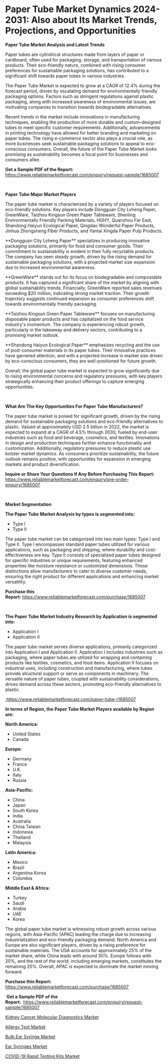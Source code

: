 <p><h1>Paper Tube Market Dynamics 2024-2031: Also about Its Market Trends, Projections, and Opportunities</h1></p><p><strong>Paper Tube Market Analysis and Latest Trends</strong></p>
<p><p>Paper tubes are cylindrical structures made from layers of paper or cardboard, often used for packaging, storage, and transportation of various products. Their eco-friendly nature, combined with rising consumer preferences for sustainable packaging solutions, has contributed to a significant shift towards paper tubes in various industries.</p><p>The Paper Tube Market is expected to grow at a CAGR of 12.4% during the forecast period, driven by escalating demand for environmentally friendly packaging options. Factors such as stringent regulations against plastic packaging, along with increased awareness of environmental issues, are motivating companies to transition towards biodegradable alternatives.</p><p>Recent trends in the market include innovations in manufacturing techniques, enabling the production of more durable and custom-designed tubes to meet specific customer requirements. Additionally, advancements in printing technology have allowed for better branding and marketing on paper tubes. The rising e-commerce sector also plays a crucial role, as more businesses seek sustainable packaging solutions to appeal to eco-conscious consumers. Overall, the future of the Paper Tube Market looks promising as sustainability becomes a focal point for businesses and consumers alike.</p></p>
<p><strong>Get a Sample PDF of the Report:&nbsp;</strong> <a href="https://www.reliablemarketforecast.com/enquiry/request-sample/1685007?utm_campaign=1495&utm_medium=2&utm_source=Github&utm_content=ia&utm_term=16102024&utm_id=paper-tube">https://www.reliablemarketforecast.com/enquiry/request-sample/1685007</a></p>
<p>&nbsp;</p>
<p><strong>Paper Tube Major Market Players</strong></p>
<p><p>The paper tube market is characterized by a variety of players focused on eco-friendly solutions. Key players include Dongguan City Lvheng Paper, GreenWare, Taizhou Kingsun Green Paper Tableware, Shenling Environmentally Friendly Packing Materials, HGHY, Quanzhou Far East, Shandong Haiyun Ecological Paper, Qingdao Wonderful Paper Products, Jinhua Zhongsheng Fiber Products, and Yantai Xingda Paper Pulp Products.</p><p>**Dongguan City Lvheng Paper** specializes in producing innovative packaging solutions, primarily for food and consumer goods. Their commitment to sustainability is evident in their fully recyclable products. The company has seen steady growth, driven by the rising demand for sustainable packaging solutions, with a projected market size expansion due to increased environmental awareness.</p><p>**GreenWare** stands out for its focus on biodegradable and compostable products. It has captured a significant share of the market by aligning with global sustainability trends. Financially, GreenWare reported sales revenues exceeding $20 million, indicating strong market traction. Their growth trajectory suggests continued expansion as consumer preferences shift towards environmentally friendly packaging.</p><p>**Taizhou Kingsun Green Paper Tableware** focuses on manufacturing disposable paper products and has capitalized on the food service industry's momentum. The company is experiencing robust growth, particularly in the takeaway and delivery sectors, contributing to a promising market outlook.</p><p>**Shandong Haiyun Ecological Paper** emphasizes recycling and the use of post-consumer materials in its paper tubes. Their innovative practices have garnered attention, and with a projected increase in market size driven by eco-conscious consumers, they are well-positioned for future growth.</p><p>Overall, the global paper tube market is expected to grow significantly due to rising environmental concerns and regulatory pressures, with key players strategically enhancing their product offerings to capture emerging opportunities.</p></p>
<p>&nbsp;</p>
<p><strong>What Are The Key Opportunities For Paper Tube Manufacturers?</strong></p>
<p><p>The paper tube market is poised for significant growth, driven by the rising demand for sustainable packaging solutions and eco-friendly alternatives to plastic. Valued at approximately USD 2.5 billion in 2022, the market is expected to expand at a CAGR of 4.5% through 2030, fueled by end-user industries such as food and beverage, cosmetics, and textiles. Innovations in design and production techniques further enhance functionality and customization. Additionally, regulatory pressures to reduce plastic use bolster market dynamics. As consumers prioritize sustainability, the future outlook remains positive, with opportunities for expansion in emerging markets and product diversification.</p></p>
<p><strong>Inquire or Share Your Questions If Any Before Purchasing This Report:</strong> <a href="https://www.reliablemarketforecast.com/enquiry/pre-order-enquiry/1685007?utm_campaign=1495&utm_medium=2&utm_source=Github&utm_content=ia&utm_term=16102024&utm_id=paper-tube">https://www.reliablemarketforecast.com/enquiry/pre-order-enquiry/1685007</a></p>
<p>&nbsp;</p>
<p><strong>Market Segmentation</strong></p>
<p><strong>The Paper Tube Market Analysis by types is segmented into:</strong></p>
<p><ul><li>Type I</li><li>Type II</li></ul></p>
<p><p>The paper tube market can be categorized into two main types: Type I and Type II. Type I encompasses standard paper tubes utilized for various applications, such as packaging and shipping, where durability and cost-effectiveness are key. Type II consists of specialized paper tubes designed for specific industries or unique requirements, featuring enhanced properties like moisture resistance or customized dimensions. These distinctions allow manufacturers to cater to diverse customer needs, ensuring the right product for different applications and enhancing market versatility.</p></p>
<p><strong>Purchase this Report:&nbsp;</strong><a href="https://www.reliablemarketforecast.com/purchase/1685007?utm_campaign=1495&utm_medium=2&utm_source=Github&utm_content=ia&utm_term=16102024&utm_id=paper-tube">https://www.reliablemarketforecast.com/purchase/1685007</a></p>
<p>&nbsp;</p>
<p><strong>The Paper Tube Market Industry Research by Application is segmented into:</strong></p>
<p><ul><li>Application I</li><li>Application II</li></ul></p>
<p><p>The paper tube market serves diverse applications, primarily categorized into Application I and Application II. Application I includes industries such as packaging, where paper tubes are utilized for wrapping and containing products like textiles, cosmetics, and food items. Application II focuses on industrial uses, including construction and manufacturing, where tubes provide structural support or serve as components in machinery. The versatile nature of paper tubes, coupled with sustainability considerations, drives demand across these sectors, promoting eco-friendly alternatives to plastic.</p></p>
<p><a href="https://www.reliablemarketforecast.com/paper-tube-r1685007?utm_campaign=1495&utm_medium=2&utm_source=Github&utm_content=ia&utm_term=16102024&utm_id=paper-tube">&nbsp;https://www.reliablemarketforecast.com/paper-tube-r1685007</a></p>
<p><strong>In terms of Region, the Paper Tube Market Players available by Region are:</strong></p>
<p>
    <p> <strong> North America: </strong>
        <ul>
            <li>United States</li>
            <li>Canada</li>
        </ul>
        </p> 
    <p> <strong> Europe: </strong>
        <ul>
            <li>Germany</li>
            <li>France</li>
            <li>U.K.</li>
            <li>Italy</li>
            <li>Russia</li>
        </ul>
        </p> 
    <p> <strong> Asia-Pacific: </strong>
        <ul>
            <li>China</li>
            <li>Japan</li>
            <li>South Korea</li>
            <li>India</li>
            <li>Australia</li>
            <li>China Taiwan</li>
            <li>Indonesia</li>
            <li>Thailand</li>
            <li>Malaysia</li>
        </ul>
        </p> 
    <p> <strong> Latin America: </strong>
        <ul>
            <li>Mexico</li>
            <li>Brazil</li>
            <li>Argentina Korea</li>
            <li>Colombia</li>
        </ul>
        </p> 
    <p> <strong> Middle East & Africa: </strong>
        <ul>
            <li>Turkey</li>
            <li>Saudi</li>
            <li>Arabia</li>
            <li>UAE</li>
            <li>Korea</li>
        </ul>
    </p>
    </p>
<p><p>The global paper tube market is witnessing robust growth across various regions, with Asia-Pacific (APAC) leading the charge due to increasing industrialization and eco-friendly packaging demand. North America and Europe are also significant players, driven by a rising preference for sustainable materials. The USA accounts for approximately 25% of the market share, while China leads with around 30%. Europe follows with 20%, and the rest of the world, including emerging markets, constitutes the remaining 25%. Overall, APAC is expected to dominate the market moving forward.</p></p>
<p><strong>Purchase this Report: </strong><a href="https://www.reliablemarketforecast.com/purchase/1685007?utm_campaign=1495&utm_medium=2&utm_source=Github&utm_content=ia&utm_term=16102024&utm_id=paper-tube">https://www.reliablemarketforecast.com/purchase/1685007</a></p>
<p>&nbsp;<strong>Get a Sample PDF of the Report:&nbsp;&nbsp;</strong><a href="https://www.reliablemarketforecast.com/enquiry/request-sample/1685007?utm_campaign=1495&utm_medium=2&utm_source=Github&utm_content=ia&utm_term=16102024&utm_id=paper-tube">https://www.reliablemarketforecast.com/enquiry/request-sample/1685007</a></p>
<p><strong></strong></p>
<p><p><a href="https://www.linkedin.com/pulse/kidney-cancer-molecular-diagnostics-market-shifts-4tate?trk=public_post_embed_feed-article-content&utm_campaign=1495&utm_medium=2&utm_source=Github&utm_content=ia&utm_term=16102024&utm_id=paper-tube">Kidney Cancer Molecular Diagnostics Market</a></p><p><a href="https://www.linkedin.com/pulse/sustainability-trends-allergy-test-industry-market-3yjje?trk=public_post_embed_feed-article-content&utm_campaign=1495&utm_medium=2&utm_source=Github&utm_content=ia&utm_term=16102024&utm_id=paper-tube">Allergy Test Market</a></p><p><a href="https://www.linkedin.com/pulse/bulb-ear-syringe-market-global-regional-analysis-guzle?trk=public_post_embed_feed-article-content&utm_campaign=1495&utm_medium=2&utm_source=Github&utm_content=ia&utm_term=16102024&utm_id=paper-tube">Bulb Ear Syringe Market</a></p><p><a href="https://www.linkedin.com/pulse/competitive-intelligence-ear-syringes-market-key-players-bsgje?trk=public_post_embed_feed-article-content&utm_campaign=1495&utm_medium=2&utm_source=Github&utm_content=ia&utm_term=16102024&utm_id=paper-tube">Ear Syringes Market</a></p><p><a href="https://www.linkedin.com/pulse/strategic-roadmap-success-global-covid-19-rapid-testing-jfgye?trk=public_post_embed_feed-article-content&utm_campaign=1495&utm_medium=2&utm_source=Github&utm_content=ia&utm_term=16102024&utm_id=paper-tube">COVID-19 Rapid Testing Kits Market</a></p></p>